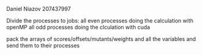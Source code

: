 Daniel Niazov 207437997

Divide the processes to jobs:
all even processes doing the calculation with openMP
all odd processes doing the clculation with cuda

pack the arrays of scores/offsets/mutants/weights and all the variables and send them to their processes